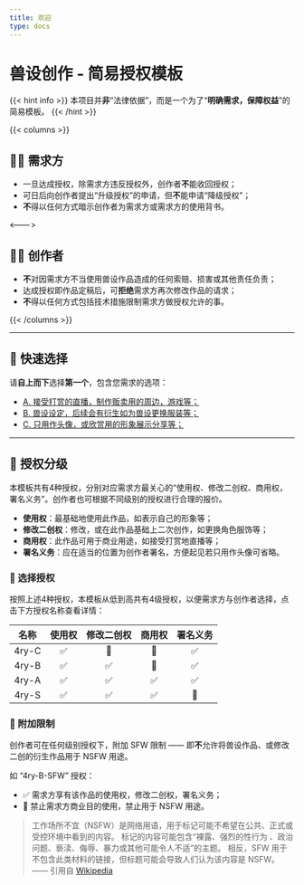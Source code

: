 ```yaml
---
title: 欢迎
type: docs
---
```


# 兽设创作 - 简易授权模板

{{< hint info >}}
本项目并**非**“法律依据”，而是一个为了“**明确需求，保障权益**”的简易模板。
{{< /hint >}}


{{< columns >}}
## 🙋‍♀️ 需求方
- 一旦达成授权，除需求方违反授权外，创作者**不**能收回授权；
- 可日后向创作者提出“升级授权”的申请，但**不**能申请“降级授权”；
- **不**得以任何方式暗示创作者为需求方或需求方的使用背书。 

<--->

## 👩‍🎨 创作者

- **不**对因需求方不当使用兽设作品造成的任何索赔、损害或其他责任负责；
- 达成授权即作品定稿后，可**拒绝**需求方再次修改作品的请求；
- **不**得以任何方式包括技术措施限制需求方做授权允许的事。

{{< /columns >}}

---

## 🔮 快速选择

请**自上而下**选择**第一个**，包含您需求的选项：

- [A. 接受打赏的直播，制作贩卖用的周边，游戏等；](/docs/4ry-Balance/)
- [B. 兽设设定，后续会有衍生如为兽设更换服装等；](/docs/4ry-Balance/)
- [C. 只用作头像，或欣赏用的形象展示分享等；](/docs/4ry-Cheap/)

---


## 📜 授权分级

本模板共有4种授权，分别对应需求方最关心的“使用权、修改二创权、商用权，署名义务”。创作者也可根据不同级别的授权进行合理的报价。

- **使用权**：最基础地使用此作品，如表示自己的形象等；
- **修改二创权**：修改，或在此作品基础上二次创作，如更换角色服饰等；
- **商用权**：此作品可用于商业用途，如接受打赏地直播等；
- **署名义务**：应在适当的位置为创作者署名，方便起见若只用作头像可省略。

### 🧭 选择授权

按照上述4种授权，本模板从低到高共有4级授权，以便需求方与创作者选择，点击下方授权名称查看详情：

| 名称 | 使用权 | 修改二创权 | 商用权 | 署名义务 |
|:-:|:-:|:-:|:-:|:-:|
| 4ry-C | ✅ | 🚫 | 🚫 | ✅ |
| 4ry-B | ✅ | ✅ | 🚫 | ✅ |
| 4ry-A | ✅ | ✅ | ✅ | ✅ |
| 4ry-S | ✅ | ✅ | ✅ | 🚫 |

### 🚧 附加限制


创作者可在任何级别授权下，附加 SFW 限制 —— 即**不**允许将兽设作品、或修改二创的衍生作品用于 NSFW 用途。

如 “4ry-B-SFW” 授权：
- ✅ 需求方享有该作品的使用权，修改二创权，署名义务；
- 🚫 禁止需求方商业目的使用，禁止用于 NSFW 用途。

> 工作场所不宜（NSFW）是网络用语，用于标记可能不希望在公共、正式或受控环境中看到的内容。 标记的内容可能包含“裸露、强烈的性行为 、政治问题、亵渎、侮辱、暴力或其他可能令人不适”的主题。 相反，SFW 用于不包含此类材料的链接，但标题可能会导致人们认为该内容是 NSFW。—— 引用自 [Wikipedia](https://en.wikipedia.org/wiki/Not_safe_for_work)

